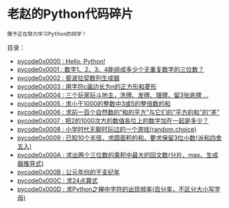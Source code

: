 # 老赵的Python代码碎片

    赠予正在努力学习Python的同学！

目录：
- [pycode0x0000 : Hello, Python!](pycode0x0000.py)
- [pycode0x0001 : 数字1、2、3、4能组成多少个无重复数字的三位数？](pycode0x0001.py)
- [pycode0x0002 : 斐波拉契数列生成器](pycode0x0002.py)
- [pycode0x0003 : 用字符c画边长为n的正方形和菱形](pycode0x0003.py)
- [pycode0x0004 : 三个玩家玩斗地主，洗牌、发牌、理牌、留3张底牌 ...](pycode0x0004.py)
- [pycode0x0005 : 求小于1000的整数中3或5的整倍数的和](pycode0x0005.py)
- [pycode0x0006 : 求前一百个自然数的“和的平方”与它们的“平方的和”的“差”](pycode0x0006.py)
- [pycode0x0007 : 把2的1000次方的数值各位上的数字加在一起是多少？](pycode0x0007.py)
- [pycode0x0008 : 小学时代无聊时玩过的一个游戏(random.choice)](pycode0x0008.py)
- [pycode0x0009 : 已知10个半径，求圆面积的和，要求保留3位小数(派和四舍五入)](pycode0x0009.py)
- [pycode0x000A : 求出两个三位数的乘积中最大的回文数(分片、max、生成器推导式)](pycode0x000A.py)
- [pycode0x000B : 公元年份的干支纪年](pycode0x000B.py)
- [pycode0x000C : 求24点算式](pycode0x000C.py)
- [pycode0x000D : 求Python之禅中字符的出现频率(百分率，不区分大小写字母)](pycode0x000D.py)
